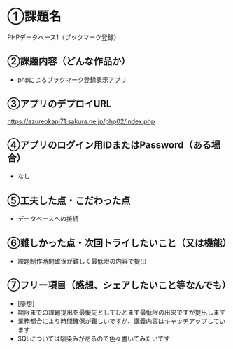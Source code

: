 # ①課題名
PHPデータベース1（ブックマーク登録）

## ②課題内容（どんな作品か）
- phpによるブックマーク登録表示アプリ

## ③アプリのデプロイURL
https://azureokapi71.sakura.ne.jp/php02/index.php

## ④アプリのログイン用IDまたはPassword（ある場合）
- なし

## ⑤工夫した点・こだわった点
- データベースへの接続

## ⑥難しかった点・次回トライしたいこと（又は機能）
- 課題制作時間確保が難しく最低限の内容で提出

## ⑦フリー項目（感想、シェアしたいこと等なんでも）
- [感想]
- 期限までの課題提出を最優先としてひとまず最低限の出来ですが提出します
- 業務都合により時間確保が難しいですが、講義内容はキャッチアップしています
- SQLについては馴染みがあるので色々書いてみたいです
